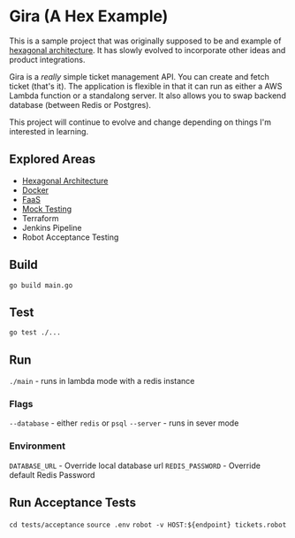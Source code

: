 # Gira (A Hex Example)

This is a sample project that was originally supposed to be and example of [hexagonal architecture](http://www.joeldholmes.com/post/go-hex-arch/). It has slowly evolved to incorporate other ideas and product integrations. 

Gira is a _really_ simple ticket management API. You can create and fetch ticket (that's it). The application is flexible in that it can run as either a AWS Lambda function or a standalong server. It also allows you to swap backend database (between Redis or Postgres). 

This project will continue to evolve and change depending on things I'm interested in learning.

## Explored Areas
* [Hexagonal Architecture](http://www.joeldholmes.com/post/go-hex-arch/)
* [Docker](http://www.joeldholmes.com/post/go-docker/)
* [FaaS](http://www.joeldholmes.com/post/serverless-to-server/)
* [Mock Testing](http://www.joeldholmes.com/post/go-mock-testing/)
* Terraform
* Jenkins Pipeline
* Robot Acceptance Testing

## Build

`go build main.go`

## Test

`go test ./...`

## Run

`./main` - runs in lambda mode with a redis instance

### Flags

`--database` - either `redis` or `psql`
`--server` - runs in sever mode

### Environment

`DATABASE_URL` - Override local database url
`REDIS_PASSWORD` - Override default Redis Password

## Run Acceptance Tests

`cd tests/acceptance`
`source .env`
`robot -v HOST:${endpoint} tickets.robot`
